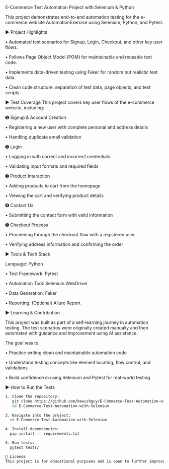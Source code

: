 E-Commerce Test Automation Project with Selenium & Python

This project demonstrates end-to-end automation testing for the e-commerce website AutomationExercise using Selenium, Python, and Pytest.

▶️ Project Highlights

  •  Automated test scenarios for Signup, Login, Checkout, and other key user flows.
  
  •  Follows Page Object Model (POM) for maintainable and reusable test code.
  
  •  Implements data-driven testing using Faker for random but realistic test data.
  
  •  Clean code structure: separation of test data, page objects, and test scripts.

▶️ Test Coverage
This project covers key user flows of the e-commerce website, including:

➊ Signup & Account Creation

  • Registering a new user with complete personal and address details
  
  • Handling duplicate email validation

➋ Login

  • Logging in with correct and incorrect credentials

  • Validating input formats and required fields

➌ Product Interaction

  • Adding products to cart from the homepage

  • Viewing the cart and verifying product details

➍ Contact Us

  • Submitting the contact form with valid information

➎ Checkout Process

  • Proceeding through the checkout flow with a registered user

  • Verifying address information and confirming the order

▶️ Tools & Tech Stack

Language: Python

  • Test Framework: Pytest

  • Automation Tool: Selenium WebDriver

  • Data Generation: Faker

  • Reporting: (Optional) Allure Report

▶️ Learning & Contribution

This project was built as part of a self-learning journey in automation testing. The test scenarios were originally created manually and then automated with guidance and improvement using AI assistance. 

The goal was to:

  • Practice writing clean and maintainable automation code

  • Understand testing concepts like element locating, flow control, and validations

  • Build confidence in using Selenium and Pytest for real-world testing

▶️ How to Run the Tests
```bash
1. Clone the repository:
   git clone https://github.com/bewishguy/E-Commerce-Test-Automation-with-Selenium.git
   cd E-Commerce-Test-Automation-with-Selenium
   
3. Navigate into the project:
  cd E-Commerce-Test-Automation-with-Selenium

4. Install dependencies:
  pip install -r requirements.txt

5. Run tests:
  pytest tests/

📄 License
This project is for educational purposes and is open to further improvement and collaboration.
